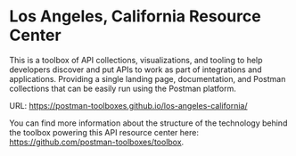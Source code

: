 # Los Angeles, California Resource Center
This is a toolbox of API collections, visualizations, and tooling to help developers discover and put APIs to work as part of integrations and applications. Providing a single landing page, documentation, and Postman collections that can be easily run using the Postman platform.

URL: https://postman-toolboxes.github.io/los-angeles-california/

You can find more information about the structure of the technology behind the toolbox powering this API resource center here: https://github.com/postman-toolboxes/toolbox.
